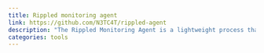 ```yaml
---
title: Rippled monitoring agent
link: https://github.com/N3TC4T/rippled-agent
description: "The Rippled Monitoring Agent is a lightweight process that monitors system metrics and rippled validator and sends information back to monitoring backend."
categories: tools
---
```

